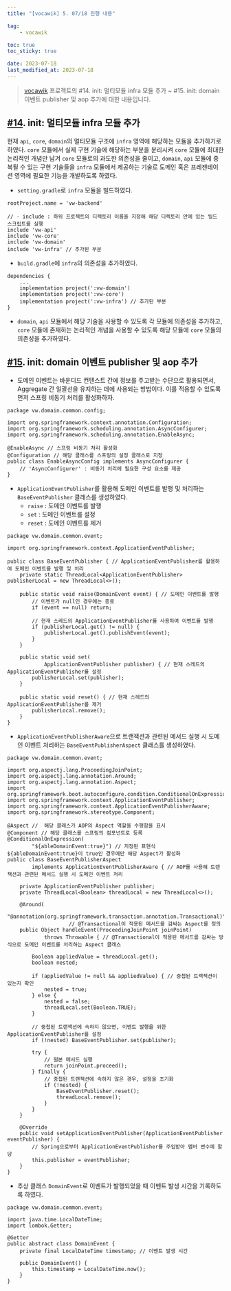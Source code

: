 ```yaml
---
title: "[vocawik] 5. 07/18 진행 내용"

tag:
    - vocawik

toc: true
toc_sticky: true

date: 2023-07-18
last_modified_at: 2023-07-18
---
```


> <a href="https://github.com/pocj8ur4in/vw-backend">vocawik</a> 프로젝트의 #14. init: 멀티모듈 infra 모듈 추가 ~ #15. init: domain 이벤트 publisher 및 aop 추가에 대한 내용입니다.

## <a href="https://github.com/pocj8ur4in/vw-backend/commit/65a75da78ca574165f3ff1341b08bbe14f1b1e41">#14</a>. init: 멀티모듈 infra 모듈 추가

현재 ```api```, ```core```, ```domain```의 멀티모듈 구조에 ```infra``` 영역에 해당하는 모듈을 추가하기로 하였다. ```core``` 모듈에서 실제 구현 기술에 해당하는 부분을 분리시켜 ```core``` 모듈에 최대한 논리적인 개념만 남겨 ```core``` 모듈로의 과도한 의존성을 줄이고, ```domain```, ```api``` 모듈에 중복될 수 있는 구현 기술들을 ```infra``` 모듈에서 제공하는 기술로 도메인 혹은 프레젠테이션 영역에 필요한 기능을 개발하도록 하였다.

- ```setting.gradle```로 ```infra``` 모듈을 빌드하였다.

```
rootProject.name = 'vw-backend'

// - include : 하위 프로젝트의 디렉토리 이름을 지정해 해당 디렉토리 안에 있는 빌드 스크립트를 실행
include 'vw-api'
include 'vw-core'
include 'vw-domain'
include 'vw-infra' // 추가된 부분
```

- ```build.gradle```에 ```infra```의 의존성을 추가하였다.

```
dependencies {
    ...
    implementation project(':vw-domain')
    implementation project(':vw-core')
    implementation project(':vw-infra') // 추가된 부분
}
```

- ```domain```, ```api``` 모듈에서 해당 기술을 사용할 수 있도록 각 모듈에 의존성을 추가하고, ```core``` 모듈에 존재하는 논리적인 개념을 사용할 수 있도록 해당 모듈에 ```core``` 모듈의 의존성을 추가하였다.


## <a href="https://github.com/pocj8ur4in/vw-backend/commit/ca773e108bdecacdbab20b7377c6fba8abbd3253">#15</a>. init: domain 이벤트 publisher 및 aop 추가

- 도메인 이벤트는 바운디드 컨텐스트 간에 정보를 주고받는 수단으로 활용되면서, Aggregate 간 일괄선을 유지하는 데에 사용되는 방법이다. 이를 적용할 수 있도록 먼저 스프링 비동기 처리를 활성화하자.

```
package vw.domain.common.config;

import org.springframework.context.annotation.Configuration;
import org.springframework.scheduling.annotation.AsyncConfigurer;
import org.springframework.scheduling.annotation.EnableAsync;

@EnableAsync // 스프링 비동기 처리 활성화
@Configuration // 해당 클래스를 스프링의 설정 클래스로 지정
public class EnableAsyncConfig implements AsyncConfigurer {
    // 'AsyncConfigurer' : 비동기 처리에 필요한 구성 요소를 제공
}
```

- ```ApplicationEventPublisher```를 활용해 도메인 이벤트를 발행 및 처리하는 ```BaseEventPublisher``` 클래스를 생성하였다.
  - ```raise``` : 도메인 이벤트를 발행
  - ```set``` : 도메인 이벤트를 설정
  - ```reset``` : 도메인 이벤트를 제거

```
package vw.domain.common.event;

import org.springframework.context.ApplicationEventPublisher;

public class BaseEventPublisher { // ApplicationEventPublisher를 활용하여 도메인 이벤트를 발행 및 처리
    private static ThreadLocal<ApplicationEventPublisher> publisherLocal = new ThreadLocal<>();

    public static void raise(DomainEvent event) { // 도메인 이벤트를 발행
        // 이벤트가 null인 경우에는 종료
        if (event == null) return;

        // 현재 스레드의 ApplicationEventPublisher를 사용하여 이벤트를 발행
        if (publisherLocal.get() != null) {
            publisherLocal.get().publishEvent(event);
        }
    }

    public static void set(
            ApplicationEventPublisher publisher) { // 현재 스레드의 ApplicationEventPublisher를 설정
        publisherLocal.set(publisher);
    }

    public static void reset() { // 현재 스레드의 ApplicationEventPublisher를 제거
        publisherLocal.remove();
    }
}
```

- ```ApplicationEventPublisherAware```으로 트랜잭션과 관련된 메서드 실행 시 도메인 이벤트 처리하는 ```BaseEventPublisherAspect``` 클래스를 생성하였다.

```
package vw.domain.common.event;

import org.aspectj.lang.ProceedingJoinPoint;
import org.aspectj.lang.annotation.Around;
import org.aspectj.lang.annotation.Aspect;
import org.springframework.boot.autoconfigure.condition.ConditionalOnExpression;
import org.springframework.context.ApplicationEventPublisher;
import org.springframework.context.ApplicationEventPublisherAware;
import org.springframework.stereotype.Component;

@Aspect //  해당 클래스가 AOP의 Aspect 역할을 수행함을 표시
@Component // 해당 클래스를 스프링의 컴포넌트로 등록
@ConditionalOnExpression(
        "${ableDomainEvent:true}") // 지정된 표현식 ${ableDomainEvent:true}이 true인 경우에만 해당 Aspect가 활성화
public class BaseEventPublisherAspect
        implements ApplicationEventPublisherAware { // AOP를 사용해 트랜잭션과 관련된 메서드 실행 시 도메인 이벤트 처리

    private ApplicationEventPublisher publisher;
    private ThreadLocal<Boolean> threadLocal = new ThreadLocal<>();

    @Around(
            "@annotation(org.springframework.transaction.annotation.Transactional)")
                    // @Transactional이 적용된 메서드를 감싸는 Aspect를 정의
    public Object handleEvent(ProceedingJoinPoint joinPoint)
            throws Throwable { // @Transactional이 적용된 메서드를 감싸는 방식으로 도메인 이벤트를 처리하는 Aspect 클래스

        Boolean appliedValue = threadLocal.get();
        boolean nested;

        if (appliedValue != null && appliedValue) { // 중첩된 트랙잭션이 있는지 확인
            nested = true;
        } else {
            nested = false;
            threadLocal.set(Boolean.TRUE);
        }

        // 중첩된 트랜잭션에 속하지 않으면, 이벤트 발행을 위한 ApplicationEventPublisher를 설정
        if (!nested) BaseEventPublisher.set(publisher);

        try {
            // 원본 메서드 실행
            return joinPoint.proceed();
        } finally {
            // 중첩된 트랜잭션에 속하지 않은 경우, 설정을 초기화
            if (!nested) {
                BaseEventPublisher.reset();
                threadLocal.remove();
            }
        }
    }

    @Override
    public void setApplicationEventPublisher(ApplicationEventPublisher eventPublisher) {
        // Spring으로부터 ApplicationEventPublisher를 주입받아 멤버 변수에 할당
        this.publisher = eventPublisher;
    }
}
```
- 추상 클래스 ```DomainEvent```로 이벤트가 발행되었을 때 이벤트 발생 시간을 기록하도록 하였다.

```
package vw.domain.common.event;

import java.time.LocalDateTime;
import lombok.Getter;

@Getter
public abstract class DomainEvent {
    private final LocalDateTime timestamp; // 이벤트 발생 시간

    public DomainEvent() {
        this.timestamp = LocalDateTime.now();
    }
}
```